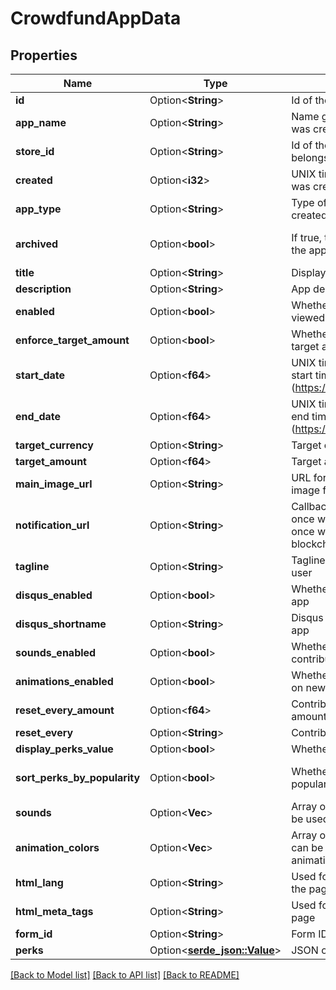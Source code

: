 # CrowdfundAppData

## Properties

Name | Type | Description | Notes
------------ | ------------- | ------------- | -------------
**id** | Option<**String**> | Id of the app | [optional]
**app_name** | Option<**String**> | Name given to the app when it was created | [optional]
**store_id** | Option<**String**> | Id of the store to which the app belongs | [optional]
**created** | Option<**i32**> | UNIX timestamp for when the app was created | [optional]
**app_type** | Option<**String**> | Type of the app which was created | [optional]
**archived** | Option<**bool**> | If true, the app does not appear in the apps list by default. | [optional][default to false]
**title** | Option<**String**> | Display title of the app | [optional]
**description** | Option<**String**> | App description | [optional]
**enabled** | Option<**bool**> | Whether the app is enabled to be viewed by everyone | [optional]
**enforce_target_amount** | Option<**bool**> | Whether contributions over the set target amount are allowed | [optional]
**start_date** | Option<**f64**> | UNIX timestamp for crowdfund start time (https://www.unixtimestamp.com/) | [optional]
**end_date** | Option<**f64**> | UNIX timestamp for crowdfund end time (https://www.unixtimestamp.com/) | [optional]
**target_currency** | Option<**String**> | Target currency for the crowdfund | [optional]
**target_amount** | Option<**f64**> | Target amount for the crowdfund | [optional]
**main_image_url** | Option<**String**> | URL for image used as a cover image for the app | [optional]
**notification_url** | Option<**String**> | Callback notification url to POST to once when invoice is paid for and once when there are enough blockchain confirmations | [optional]
**tagline** | Option<**String**> | Tagline for the app displayed to user | [optional]
**disqus_enabled** | Option<**bool**> | Whether Disqus is enabled for the app | [optional]
**disqus_shortname** | Option<**String**> | Disqus shortname to used for the app | [optional]
**sounds_enabled** | Option<**bool**> | Whether sounds on new contributions are enabled | [optional]
**animations_enabled** | Option<**bool**> | Whether background animations on new contributions are enabled | [optional]
**reset_every_amount** | Option<**f64**> | Contribution goal reset frequency amount | [optional]
**reset_every** | Option<**String**> | Contribution goal reset frequency | [optional]
**display_perks_value** | Option<**bool**> | Whether perk values are displayed | [optional]
**sort_perks_by_popularity** | Option<**bool**> | Whether perks are sorted by popularity | [optional][default to true]
**sounds** | Option<**Vec<String>**> | Array of custom sounds which can be used on new contributions | [optional]
**animation_colors** | Option<**Vec<String>**> | Array of custom HEX colors which can be used for background animations on new contributions | [optional]
**html_lang** | Option<**String**> | Used for SEO, the [HTML Lang](https://developer.mozilla.org/en-US/docs/Web/HTML/Global_attributes/lang) of the page | [optional]
**html_meta_tags** | Option<**String**> | Used for SEO, the [Meta tags](https://developer.mozilla.org/en-US/docs/Web/HTML/Element/meta) of the page | [optional]
**form_id** | Option<**String**> | Form ID to request customer data | [optional]
**perks** | Option<[**serde_json::Value**](.md)> | JSON of perks available in the app | [optional]

[[Back to Model list]](../README.md#documentation-for-models) [[Back to API list]](../README.md#documentation-for-api-endpoints) [[Back to README]](../README.md)


